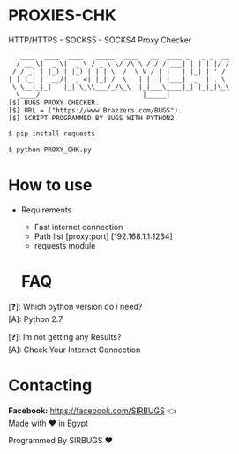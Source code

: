 # PROXIES-CHK
HTTP/HTTPS - SOCKS5 - SOCKS4 Proxy Checker

```
   ____  ____  ____   _____  ____   __  ____ _   _ _  __
  / __ \|  _ \|  _ \ / _ \ \/ /\ \ / / / ___| | | | |/ /
 / / _` | |_) | |_) | | | \  /  \ V / | |   | |_| | ' / 
| | (_| |  __/|  _ <| |_| /  \   | |  | |___|  _  | . \ 
 \ \__,_|_|   |_| \_\\___/_/\_\  |_|___\____|_| |_|_|\_\
  \____/                          |_____|               
[$] BUGS PROXY CHECKER.
[$] URL = ("https://www.Brazzers.com/BUGS").
[$] SCRIPT PROGRAMMED BY BUGS WITH PYTHON2.
```

```bash
$ pip install requests
```
```bash
$ python PROXY_CHK.py
```

# How to use
- Requirements
  - Fast internet connection
  - Path list [proxy:port] [192.168.1.1:1234]
  - requests module
  
  # FAQ
[❓]: Which python version do i need?     
[A]:  Python 2.7  

[❓]: Im not getting any Results?     
[A]:  Check Your Internet Connection

# Contacting
**Facebook:** https://facebook.com/SIRBUGS  :point_left:  
Made with ❤️ in Egypt

Programmed By SIRBUGS ❤️
